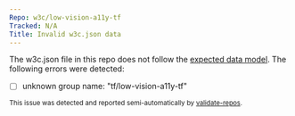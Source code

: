 ```yaml
---
Repo: w3c/low-vision-a11y-tf
Tracked: N/A
Title: Invalid w3c.json data
---
```


The w3c.json file in this repo does not follow the [expected data model](https://w3c.github.io/w3c.json.html). The following errors were detected:
* [ ] unknown group name: "tf/low-vision-a11y-tf"

<sub>This issue was detected and reported semi-automatically by [validate-repos](https://github.com/w3c/validate-repos/).</sub>
